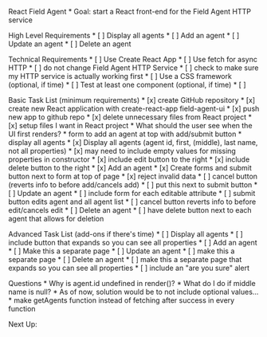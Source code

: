 React Field Agent
    * Goal: start a React front-end for the Field Agent HTTP service

High Level Requirements
    * [ ] Display all agents
    * [ ] Add an agent
    * [ ] Update an agent
    * [ ] Delete an agent
    
Technical Requirements
    * [ ] Use Create React App
    * [ ] Use fetch for async HTTP
    * [ ] do not change Field Agent HTTP Service
        * [ ] check to make sure my HTTP service is actually working first
    * [ ] Use a CSS framework (optional, if time)
    * [ ] Test at least one component (optional, if time)
    * [ ] 

Basic Task List (minimum requirements)
    * [x] create GitHub repository
    * [x] create new React application with create-react-app field-agent-ui
    * [x] push new app to github repo
    * [x] delete unnecessary files from React project
    * [x] setup files I want in React project
    * What should the user see when the UI first renders?
        * form to add an agent at top with add/submit button
        * display all agents
    * [x] Display all agents (agent id, first, (middle), last name, not all properties)
        * [x] may need to include empty values for missing properties in constructor
        * [x] include edit button to the right
        * [x] include delete button to the right
    * [x] Add an agent
        * [x] Create forms and submit button next to form at top of page
        * [x] reject invalid data
        * [ ] cancel button (reverts info to before add/cancels add)
            * [ ] put this next to submit button
    * [ ] Update an agent
        * [ ] include form for each editable attribute
        * [ ] submit button edits agent and all agent list
        * [ ] cancel button reverts info to before edit/cancels edit
    * [ ] Delete an agent
        * [ ] have delete button next to each agent that allows for deletion

Advanced Task List (add-ons if there's time)
    * [ ] Display all agents
        * [ ] include button that expands so you can see all properties
    * [ ] Add an agent
        * [ ] Make this a separate page
    * [ ] Update an agent
        * [ ] make this a separate page
    * [ ] Delete an agent
        * [ ] make this a separate page that expands so you can see all properties
        * [ ] include an "are you sure" alert

Questions
    * Why is agent.id undefined in render()?
    * What do I do if middle name is null? 
        * As of now, solution would be to not include optional values...
    * make getAgents function instead of fetching after success in every function

Next Up: 